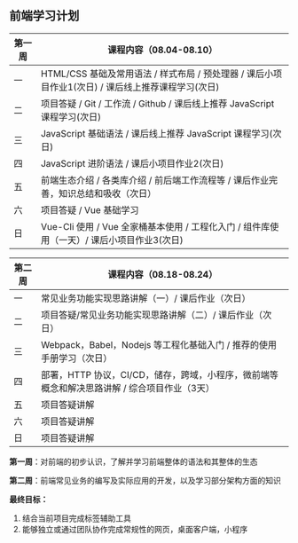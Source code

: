 ## 前端学习计划
| 第一周 | 课程内容（08.04-08.10）                                                                            |
| ------ | -------------------------------------------------------------------------------------------------- |
| 一     | HTML/CSS 基础及常用语法 / 样式布局 / 预处理器 / 课后小项目作业1(次日) / 课后线上推荐课程学习(次日) |
| 二     | 项目答疑 / Git / 工作流 / Github / 课后线上推荐 JavaScript 课程学习(次日)                          |
| 三     | JavaScript 基础语法 / 课后线上推荐 JavaScript 课程学习(次日)                                       |
| 四     | JavaScript 进阶语法 / 课后小项目作业2(次日)                                                        |
| 五     | 前端生态介绍 / 各类库介绍 / 前后端工作流程等 / 课后作业完善，知识总结和吸收（次日）                |
| 六     | 项目答疑 / Vue 基础学习                                                                            |
| 日     | Vue-Cli 使用 / Vue 全家桶基本使用 / 工程化入门 / 组件库使用（一天）/ 课后小项目作业3(次日)         |

| 第二周 | 课程内容（08.18-08.24）                                                                      |
| ------ | -------------------------------------------------------------------------------------------- |
| 一     | 常见业务功能实现思路讲解（一）/ 课后作业（次日）                                             |
| 二     | 项目答疑/常见业务功能实现思路讲解（二）/ 课后作业（次日）                                    |
| 三     | Webpack，Babel，Nodejs 等工程化基础入门 / 推荐的使用手册学习（次日）                         |
| 四     | 部署，HTTP 协议，CI/CD，储存，跨域，小程序，微前端等概念和解决思路讲解 / 综合项目作业（3天） |
| 五     | 项目答疑讲解                                                                                 |
| 六     | 项目答疑讲解                                                                                 |
| 日     | 项目答疑讲解                                                                                 |

**第一周**：对前端的初步认识，了解并学习前端整体的语法和其整体的生态

**第二周**：前端常见业务的编写及实际应用的开发，以及学习部分架构方面的知识

**最终目标：**
1. 结合当前项目完成标签辅助工具
2. 能够独立或通过团队协作完成常规性的网页，桌面客户端，小程序

